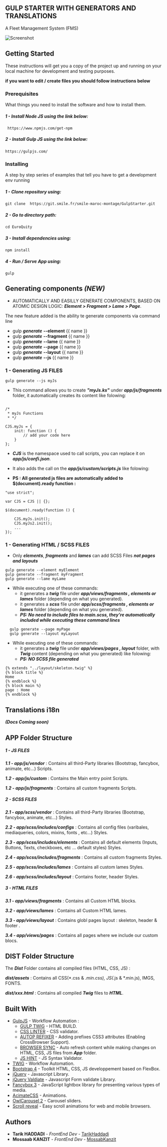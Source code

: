 ## GULP STARTER WITH GENERATORS AND TRANSLATIONS

A Fleet Management System (FMS)


![Screenshot](screen.png)

## Getting Started

These instructions will get you a copy of the project up and running on your local machine for development and testing purposes.


**if you want to edit / create files you should follow instructions below**
### Prerequisites

What things you need to install the software and how to install them.

##### 1 - Install Node JS using the link below:
```
 https://www.npmjs.com/get-npm
```
##### 2 - Install Gulp JS using the link below:
```
https://gulpjs.com/
```


### Installing

A step by step series of examples that tell you have to get a development env running

##### 1 - Clone repository using:

```
git clone  https://git.smile.fr/smile-maroc-montage/GulpStarter.git
```

##### 2 - Go to directory path:

```
cd EuroQuity
```

##### 3 - Install dependencies using:

```
npm install
```

##### 4 - Run / Serve App using:

```
gulp
```

## Generating components *(NEW)*
- AUTOMATICALLY AND EASILLY GENERATE COMPONENTS, BASED ON ATOMIC DESIGN LOGIC: ***Element > Fragment > Lame > Page***.

The new feature added is the ability te generate components via command line

 * gulp ***generate*** **--element** {{ name }}
 * gulp ***generate*** **--fragment** {{ name }}
 * gulp ***generate*** **--lame** {{ name }}
 * gulp ***generate*** **--page** {{ name }}
 * gulp ***generate*** **--layout** {{ name }}
 * gulp ***generate*** **--js** {{ name }}

### 1 - Generating JS FILES
```
gulp generate --js myJs
```
* This command allows you to create  ***"myJs.ks"*** under ***app/js/fragments*** folder, it automatically creates its content like folowing: 
```

/*
 * myJs Functions
 * */
 
CJS.myJs = {
    init: function () {
        // add your code here
    }
};

```
* ***CJS*** is the namespace used to call scripts, you can replace it on ***app/js/confi.json***.



* It also adds the call on the ***app/js/custom/scripts.js*** like folowing: 
* **PS : All generated js files are automatically added to $(document).ready function :**

```
"use strict";
    
var CJS = CJS || {};
    
$(document).ready(function () {
    
    CJS.myJs.init();
    CJS.myJs2.init();
    ...
});

```
### 1 - Generating HTML / SCSS FILES
* Only ***elements***, ***fragments*** and ***lames*** can add SCSS Files ***not pages and layouts***
```
gulp generate --element myElement
gulp generate --fragment myFragment
gulp generate --lame myLame
```
* While executing one of these commands:
    * it generates a ***twig*** file under ***app/views/fragments , elements or lames*** folder (depending on what you generated).
    * it generates a ***scss*** file under ***app/scss/fragments , elements or lames*** folder (depending on what you generated).
    * ***PS: No need to include files to main.scss, they're automatically included while executing these command lines***

```
  gulp generate --page myPage
  gulp generate --layout myLayout
```
* While executing one of these commands:
    * it generates a ***twig*** file under ***app/views/pages , layout*** folder, with ***Twig*** content (depending on what you generated) like folowing:
    * ***PS: NO SCSS file generated***
```
{% extends "../layout/skeleton.twig" %}
{% block title %}
Home
{% endblock %}
{% block main %}
page : Home
{% endblock %}
```
## Translations i18n
***(Docs Coming soon)*** 
## APP Folder Structure
##### 1 - JS FILES
***1.1 - app/js/vendor*** :  Contains all third-Party libraries (Bootstrap, fancybox, animate, etc...) Scripts.

***1.2 - app/js/custom*** :  Contains the Main entry point Scripts.

***1.2 - app/js/fragments*** :  Contains all custom fragments Scripts.

##### 2 - SCSS FILES
***2.1 - app/scss/vendor*** :  Contains all third-Party libraries (Bootstrap, fancybox, animate, etc...) Styles.

***2.2 - app/scss/includes/configs*** :  Contains all config files (varibales, mediaqueries, colors, mixins, fonts , etc...) Styles.

***2.3 - app/scss/includes/elements*** :  Contains all default elements (Inputs, Buttons, Texts, checkboxes, etc ...  default styles) Styles.

***2.4 - app/scss/includes/fragments*** :  Contains all custom fragments Styles.

***2.5 - app/scss/includes/lames*** :  Contains all custom lames Styles.

***2.6 - app/scss/includes/layout*** :  Contains footer, header Styles.


##### 3 - HTML FILES
***3.1 - app/views/fragments*** :  Contains all Custom HTML blocks.

***3.2 - app/views/lames*** :  Contains all Custom HTML lames.

***3.3 - app/views/layout*** :  Contains globl pages layout : skeleton, header & footer .

***3.4 - app/views/pages*** :  Contains all pages where we include our custom blocs.

## DIST Folder Structure
The ***Dist*** Folder contains all compiled files (HTML, CSS, JS) :

***dist/assets*** :  Contains all CSS(*.css & *.min.css), JS(*.js & *.min.js), IMGS, FONTS.

***dist/xxx.html*** : Contains all compiled ***Twig*** files to ***HTML***.
## Built With

* [GulpJS](https://gulpjs.com/) - Workflow Automation :
    * [GULP TWIG](/) - HTML BUILD.
    * [CSS LINTER]() - CSS validator.
    * [AUTOP REFIXER]() - Adding prefixes CSS3 attributes (Enabling CrossBrowser Support). 
    * [BROWSER SYNC]() - Auto refresh content while making changes on HTML, CSS, JS files from ***App*** folder.
    * [JS HINT]() - JS Syntax Validator.
* [TWIG](https://gulpjs.com/) - Workflow Automation.
* [Bootstrap 4](https://getbootstrap.com/docs/4.1/getting-started/introduction/) - Toolkit HTML, CSS, JS developpement based on FlexBox.
* [jQuery](https://jquery.com) - Javascript Library.
* [jQuery Valdiate](https://jqueryvalidation.org/) - Javascript Form validate Library.
* [Fancybox 3](https://www.fancyapps.com/fancybox/3/) - JavaScript lightbox library for presenting various types of media.
* [AcimateCSS](https://daneden.github.io/animate.css/) - Animations.
* [OwlCarousel 2](https://owlcarousel2.github.io/OwlCarousel2/) - Carousel sliders.
* [Scroll reveal](https://scrollrevealjs.org/) - Easy scroll animations for web and mobile browsers.

## Authors

* **Tarik HADDADI**  - *FrontEnd Dev* - [TarikHaddadi](https://git.smile.fr/tahad)
* **Mossaab KANZIT** - *FrontEnd Dev* - [MossabKanzit](https://git.smile.fr/mokan)
